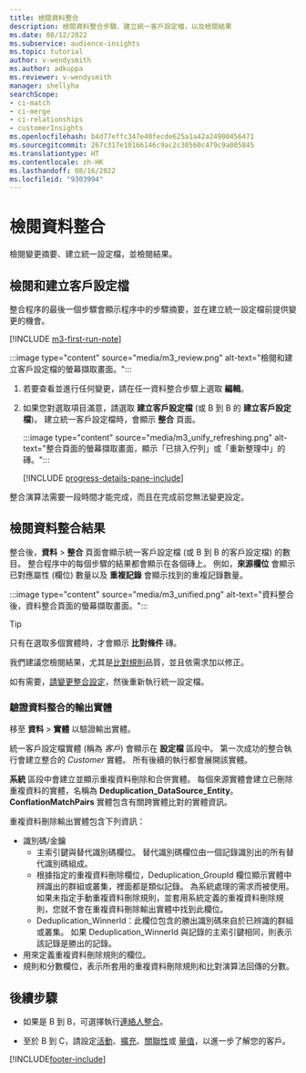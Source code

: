 ```yaml
---
title: 檢閱資料整合
description: 檢閱資料整合步驟、建立統一客戶設定檔，以及檢閱結果
ms.date: 08/12/2022
ms.subservice: audience-insights
ms.topic: tutorial
author: v-wendysmith
ms.author: adkuppa
ms.reviewer: v-wendysmith
manager: shellyha
searchScope:
- ci-match
- ci-merge
- ci-relationships
- customerInsights
ms.openlocfilehash: b4d77effc347e40fecde625a1a42a24900456471
ms.sourcegitcommit: 267c317e10166146c9ac2c30560c479c9a005845
ms.translationtype: HT
ms.contentlocale: zh-HK
ms.lasthandoff: 08/16/2022
ms.locfileid: "9303994"
---
```

# <a name="review-data-unification"></a>檢閱資料整合

檢閱變更摘要、建立統一設定檔，並檢閱結果。

## <a name="review-and-create-customer-profiles"></a>檢閱和建立客戶設定檔

整合程序的最後一個步驟會顯示程序中的步驟摘要，並在建立統一設定檔前提供變更的機會。

[!INCLUDE [m3-first-run-note](includes/m3-first-run-note.md)]

:::image type="content" source="media/m3_review.png" alt-text="檢閱和建立客戶設定檔的螢幕擷取畫面。":::

1. 若要查看並進行任何變更，請在任一資料整合步驟上選取 **編輯**。

1. 如果您對選取項目滿意，請選取 **建立客戶設定檔** (或 B 到 B 的 **建立客戶設定檔**)。 建立統一客戶設定檔時，會顯示 **整合** 頁面。

   :::image type="content" source="media/m3_unify_refreshing.png" alt-text="整合頁面的螢幕擷取畫面，顯示「已排入佇列」或「重新整理中」的磚。":::

   [!INCLUDE [progress-details-pane-include](includes/progress-details-pane.md)]

整合演算法需要一段時間才能完成，而且在完成前您無法變更設定。

## <a name="view-the-results-of-data-unification"></a>檢閱資料整合結果

整合後，**資料** > **整合** 頁面會顯示統一客戶設定檔 (或 B 到 B 的客戶設定檔) 的數目。 整合程序中的每個步驟的結果都會顯示在各個磚上。 例如，**來源欄位** 會顯示已對應屬性 (欄位) 數量以及 **重複記錄** 會顯示找到的重複記錄數量。

:::image type="content" source="media/m3_unified.png" alt-text="資料整合後，資料整合頁面的螢幕擷取畫面。":::

> [!TIP]
> 只有在選取多個實體時，才會顯示 **比對條件** 磚。

我們建議您檢閱結果，尤其是[比對規則](data-unification-update.md#manage-match-rules)品質，並且依需求加以修正。

如有需要，[請變更整合設定](data-unification-update.md)，然後重新執行統一設定檔。

### <a name="verify-output-entities-from-data-unification"></a>驗證資料整合的輸出實體

移至 **資料** > **實體** 以驗證輸出實體。

統一客戶設定檔實體 (稱為 *客戶*) 會顯示在 **設定檔** 區段中。 第一次成功的整合執行會建立整合的 *Customer* 實體。 所有後續的執行都會展開該實體。

**系統** 區段中會建立並顯示重複資料刪除和合併實體。 每個來源實體會建立已刪除重複資料的實體，名稱為 **Deduplication_DataSource_Entity**。 **ConflationMatchPairs** 實體包含有關跨實體比對的實體資訊。

重複資料刪除輸出實體包含下列資訊：
- 識別碼/金鑰
  - 主索引鍵與替代識別碼欄位。 替代識別碼欄位由一個記錄識別出的所有替代識別碼組成。
  - 根據指定的重複資料刪除欄位，Deduplication_GroupId 欄位顯示實體中辨識出的群組或叢集，裡面都是類似記錄。 為系統處理的需求而被使用。 如果未指定手動重複資料刪除規則，並套用系統定義的重複資料刪除規則，您就不會在重複資料刪除輸出實體中找到此欄位。
  - Deduplication_WinnerId：此欄位包含的勝出識別碼來自於已辨識的群組或叢集。 如果 Deduplication_WinnerId 與記錄的主索引鍵相同，則表示該記錄是勝出的記錄。
- 用來定義重複資料刪除規則的欄位。
- 規則和分數欄位，表示所套用的重複資料刪除規則和比對演算法回傳的分數。

## <a name="next-step"></a>後續步驟

- 如果是 B 到 B，可選擇執行[連絡人整合](data-unification-contacts.md)。

- 至於 B 到 C，請設定[活動](activities.md)、[擴充](enrichment-hub.md)、[關聯性](relationships.md)或 [量值](measures.md)，以進一步了解您的客戶。

[!INCLUDE[footer-include](includes/footer-banner.md)]
